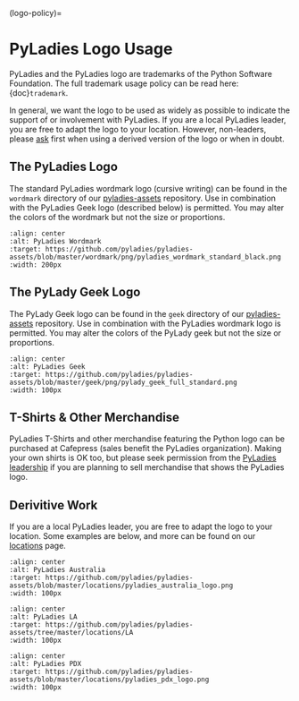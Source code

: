 (logo-policy)=

# PyLadies Logo Usage

PyLadies and the PyLadies logo are trademarks of the Python Software Foundation.  The full trademark usage policy can be read here: {doc}`trademark`.

In general, we want the logo to be used as widely as possible to indicate the support of or involvement with PyLadies. If you are a local PyLadies leader, you are free to adapt the logo to your location.  However, non-leaders, please [ask] first when using a derived version of the logo or when in doubt.

## The PyLadies Logo

The standard PyLadies wordmark logo (cursive writing) can be found in the `wordmark` directory of our [pyladies-assets] repository.  Use in combination with the PyLadies Geek logo (described below) is permitted. You may alter the colors of the wordmark but not the size or proportions.

```{image} ../_static/images/logos/pyladies_wordmark_standard_black.png
:align: center
:alt: PyLadies Wordmark
:target: https://github.com/pyladies/pyladies-assets/blob/master/wordmark/png/pyladies_wordmark_standard_black.png
:width: 200px
```

## The PyLady Geek Logo

The PyLady Geek logo can be found in the `geek` directory of our [pyladies-assets] repository.  Use in combination with the PyLadies wordmark logo is permitted.  You may alter the colors of the PyLady geek but not the size or proportions.

```{image} ../_static/images/logos/pylady_geek_full_standard.png
:align: center
:alt: PyLadies Geek
:target: https://github.com/pyladies/pyladies-assets/blob/master/geek/png/pylady_geek_full_standard.png
:width: 100px
```

## T-Shirts & Other Merchandise

PyLadies T-Shirts and other merchandise featuring the Python logo can be purchased at Cafepress (sales benefit the PyLadies organization). Making your own shirts is OK too, but please seek permission from the [PyLadies leadership][ask] if you are planning to sell merchandise that shows the PyLadies logo.

## Derivitive Work

If you are a local PyLadies leader, you are free to adapt the logo to your location.  Some examples are below, and more can be found on our [locations] page.

```{image} ../_static/images/logos/australia.png
:align: center
:alt: PyLadies Australia
:target: https://github.com/pyladies/pyladies-assets/blob/master/locations/pyladies_australia_logo.png
:width: 100px
```

```{image} ../_static/images/logos/losangeles.jpeg
:align: center
:alt: PyLadies LA
:target: https://github.com/pyladies/pyladies-assets/tree/master/locations/LA
:width: 100px
```

```{image} ../_static/images/logos/pdx.png
:align: center
:alt: PyLadies PDX
:target: https://github.com/pyladies/pyladies-assets/blob/master/locations/pyladies_pdx_logo.png
:width: 100px
```

[ask]: mailto:info@pyladies.com
[locations]: http://www.pyladies.com/locations
[pyladies-assets]: https://github.com/pyladies/pyladies-assets
